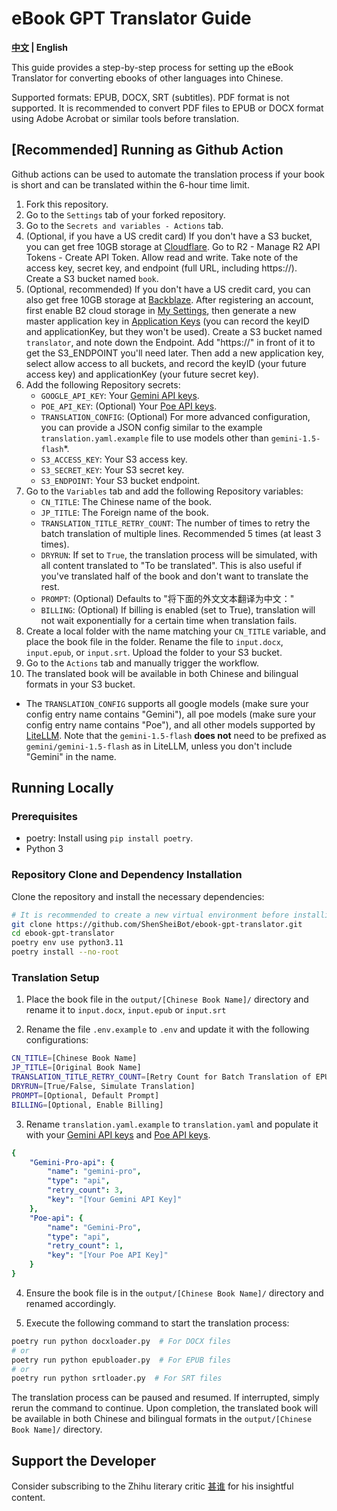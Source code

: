 # eBook GPT Translator Guide

**[中文](./README_CN.md) | English**

This guide provides a step-by-step process for setting up the eBook Translator for converting ebooks of other languages into Chinese.

Supported formats: EPUB, DOCX, SRT (subtitles).
PDF format is not supported. It is recommended to convert PDF files to EPUB or DOCX format using Adobe Acrobat or similar tools before translation.

## [Recommended] Running as Github Action

Github actions can be used to automate the translation process if your book is short and can be translated within the 6-hour time limit.

1. Fork this repository.
2. Go to the `Settings` tab of your forked repository.
3. Go to the `Secrets and variables - Actions` tab.
4. (Optional, if you have a US credit card) If you don't have a S3 bucket, you can get free 10GB storage at [Cloudflare](https://developers.cloudflare.com/r2/). Go to R2 - Manage R2 API Tokens - Create API Token. Allow read and write. Take note of the access key, secret key, and endpoint (full URL, including https://). Create a S3 bucket named `book`.
5. (Optional, recommended) If you don't have a US credit card, you can also get free 10GB storage at [Backblaze](https://www.backblaze.com/). After registering an account, first enable B2 cloud storage in [My Settings](https://secure.backblaze.com/account_settings.htm), then generate a new master application key in [Application Keys](https://secure.backblaze.com/app_keys.htm) (you can record the keyID and applicationKey, but they won't be used). Create a S3 bucket named `translator`, and note down the Endpoint. Add "https://" in front of it to get the S3_ENDPOINT you'll need later. Then add a new application key, select allow access to all buckets, and record the keyID (your future access key) and applicationKey (your future secret key).
6. Add the following Repository secrets:
   - `GOOGLE_API_KEY`: Your [Gemini API keys](https://aistudio.google.com/app/u/0/apikey?pli=1).
   - `POE_API_KEY`: (Optional) Your [Poe API keys](https://poe.com/api_key).
   - `TRANSLATION_CONFIG`: (Optional) For more advanced configuration, you can provide a JSON config similar to the example `translation.yaml.example` file to use models other than `gemini-1.5-flash`*.
   - `S3_ACCESS_KEY`: Your S3 access key. 
   - `S3_SECRET_KEY`: Your S3 secret key.
   - `S3_ENDPOINT`: Your S3 bucket endpoint.
7. Go to the `Variables` tab and add the following Repository variables:
   - `CN_TITLE`: The Chinese name of the book.
   - `JP_TITLE`: The Foreign name of the book.
   - `TRANSLATION_TITLE_RETRY_COUNT`: The number of times to retry the batch translation of multiple lines. Recommended 5 times (at least 3 times). 
   - `DRYRUN`: If set to `True`, the translation process will be simulated, with all content translated to "To be translated". This is also useful if you've translated half of the book and don't want to translate the rest.
   - `PROMPT`: (Optional) Defaults to "将下面的外文文本翻译为中文："
   - `BILLING`: (Optional) If billing is enabled (set to True), translation will not wait exponentially for a certain time when translation fails.
8. Create a local folder with the name matching your `CN_TITLE` variable, and place the book file in the folder. Rename the file to `input.docx`, `input.epub`, or `input.srt`. Upload the folder to your S3 bucket.
9. Go to the `Actions` tab and manually trigger the workflow.
10. The translated book will be available in both Chinese and bilingual formats in your S3 bucket.

* The `TRANSLATION_CONFIG` supports all google models (make sure your config entry name contains "Gemini"), all poe models (make sure your config entry name contains "Poe"), and all other models supported by [LiteLLM](https://docs.litellm.ai/docs/providers). Note that the `gemini-1.5-flash` **does not** need to be prefixed as `gemini/gemini-1.5-flash` as in LiteLLM, unless you don't include "Gemini" in the name.


## Running Locally

### Prerequisites
- poetry: Install using `pip install poetry`.
- Python 3

### Repository Clone and Dependency Installation

Clone the repository and install the necessary dependencies:

```bash
# It is recommended to create a new virtual environment before installing the dependencies.
git clone https://github.com/ShenSheiBot/ebook-gpt-translator.git
cd ebook-gpt-translator
poetry env use python3.11
poetry install --no-root
```

### Translation Setup

1. Place the book file in the `output/[Chinese Book Name]/` directory and rename it to `input.docx`, `input.epub` or `input.srt`

2. Rename the file `.env.example` to `.env` and update it with the following configurations:

```bash
CN_TITLE=[Chinese Book Name]
JP_TITLE=[Original Book Name]
TRANSLATION_TITLE_RETRY_COUNT=[Retry Count for Batch Translation of EPUB Titles or SRT Lines]
DRYRUN=[True/False, Simulate Translation]
PROMPT=[Optional, Default Prompt]
BILLING=[Optional, Enable Billing]
```

3. Rename `translation.yaml.example` to `translation.yaml` and populate it with your [Gemini API keys](https://aistudio.google.com/app/u/0/apikey?pli=1) and [Poe API keys](https://poe.com/api_key).

```yaml
{
    "Gemini-Pro-api": {
        "name": "gemini-pro",
        "type": "api",
        "retry_count": 3,
        "key": "[Your Gemini API Key]"
    },
    "Poe-api": {
        "name": "Gemini-Pro",
        "type": "api",
        "retry_count": 1,
        "key": "[Your Poe API Key]"
    }
}
```

4. Ensure the book file is in the `output/[Chinese Book Name]/` directory and renamed accordingly.

5. Execute the following command to start the translation process:


```bash
poetry run python docxloader.py  # For DOCX files
# or
poetry run python epubloader.py  # For EPUB files
# or
poetry run python srtloader.py  # For SRT files
```

The translation process can be paused and resumed. If interrupted, simply rerun the command to continue. Upon completion, the translated book will be available in both Chinese and bilingual formats in the `output/[Chinese Book Name]/` directory.

## Support the Developer

Consider subscribing to the Zhihu literary critic [甚谁](https://www.zhihu.com/people/sakuraayane_justice) for his insightful content.
